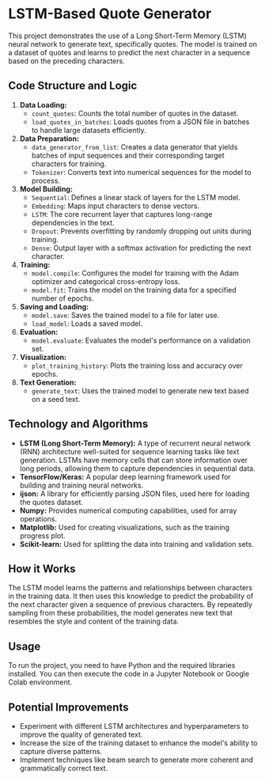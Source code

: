 # LSTM-Based Quote Generator

This project demonstrates the use of a Long Short-Term Memory (LSTM) neural network to generate text, specifically quotes. The model is trained on a dataset of quotes and learns to predict the next character in a sequence based on the preceding characters.

## Code Structure and Logic

1. **Data Loading:**
   - `count_quotes`: Counts the total number of quotes in the dataset.
   - `load_quotes_in_batches`: Loads quotes from a JSON file in batches to handle large datasets efficiently.
2. **Data Preparation:**
   - `data_generator_from_list`: Creates a data generator that yields batches of input sequences and their corresponding target characters for training.
   - `Tokenizer`: Converts text into numerical sequences for the model to process.
3. **Model Building:**
   - `Sequential`: Defines a linear stack of layers for the LSTM model.
   - `Embedding`: Maps input characters to dense vectors.
   - `LSTM`: The core recurrent layer that captures long-range dependencies in the text.
   - `Dropout`: Prevents overfitting by randomly dropping out units during training.
   - `Dense`: Output layer with a softmax activation for predicting the next character.
4. **Training:**
   - `model.compile`: Configures the model for training with the Adam optimizer and categorical cross-entropy loss.
   - `model.fit`: Trains the model on the training data for a specified number of epochs.
5. **Saving and Loading:**
   - `model.save`: Saves the trained model to a file for later use.
   - `load_model`: Loads a saved model.
6. **Evaluation:**
   - `model.evaluate`: Evaluates the model's performance on a validation set.
7. **Visualization:**
   - `plot_training_history`: Plots the training loss and accuracy over epochs.
8. **Text Generation:**
   - `generate_text`: Uses the trained model to generate new text based on a seed text.

## Technology and Algorithms

- **LSTM (Long Short-Term Memory):** A type of recurrent neural network (RNN) architecture well-suited for sequence learning tasks like text generation. LSTMs have memory cells that can store information over long periods, allowing them to capture dependencies in sequential data.
- **TensorFlow/Keras:** A popular deep learning framework used for building and training neural networks.
- **ijson:** A library for efficiently parsing JSON files, used here for loading the quotes dataset.
- **Numpy:** Provides numerical computing capabilities, used for array operations.
- **Matplotlib:** Used for creating visualizations, such as the training progress plot.
- **Scikit-learn:** Used for splitting the data into training and validation sets.


## How it Works

The LSTM model learns the patterns and relationships between characters in the training data. It then uses this knowledge to predict the probability of the next character given a sequence of previous characters. By repeatedly sampling from these probabilities, the model generates new text that resembles the style and content of the training data.

## Usage

To run the project, you need to have Python and the required libraries installed. You can then execute the code in a Jupyter Notebook or Google Colab environment.

## Potential Improvements

- Experiment with different LSTM architectures and hyperparameters to improve the quality of generated text.
- Increase the size of the training dataset to enhance the model's ability to capture diverse patterns.
- Implement techniques like beam search to generate more coherent and grammatically correct text.
